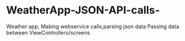 # WeatherApp-JSON-API-calls-
Weather app, Making webservice calls,parsing json data Passing data between ViewControllers/screens
